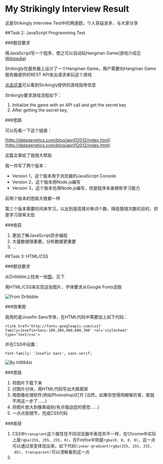 My Strikingly Interview Result
==============================

这是Strikingly Interview Test中的两道题，个人获益良多，与大家分享

##Task 2: JavaScript Programming Test

###题目要求

用JavaScript写一个程序，使之可以自动玩Hangman Game(游戏介绍见[Wikipedia](https://www.google.com/url?sa=t&rct=j&q=&esrc=s&source=web&cd=1&cad=rja&uact=8&ved=0CCoQFjAA&url=%68%74%74%70%3a%2f%2f%65%6e%2e%77%69%6b%69%70%65%64%69%61%2e%6f%72%67%2f%77%69%6b%69%2f%48%61%6e%67%6d%61%6e%5f%28%67%61%6d%65%29&ei=_LFxU4T3BMP88QWNrIKgAg&usg=AFQjCNENObp8BVLOXL9i7bQkgzI_d9kojw&sig2=hqJ3A7rKUS_PFMVOkECWbg&bvm=bv.66330100,d.dGc))

Strikingly在服务器上设计了一个Hangman Game，用户需要向Hangman Game服务器提供的REST API发出请求来玩这个游戏

[点击这里](https://github.com/joycehan/strikingly-interview-test-instructions)可以看到Strikingly提供的游戏指导信息

Strikingly要求游戏流程如下：

1. Initialize the game with an API call and get the secret key
2. After getting the secret key, 

###思路

可以先看一下这个链接：

[http://datagenetics.com/blog/april12012/index.html](http://datagenetics.com/blog/april12012/index.html)

这篇文章给了我很大帮助

我一共写了两个版本：

* Version 1，这个版本用于浏览器的JavaScript Console
* Version 2，这个版本用Node.js编写
* Version 3，这个版本也用Node.js编写，但是程序本身拥有学习能力

前两个版本的思路大致都一样

第三个版本需要时间来学习，以达到提高猜对单词个数、降低猜错次数的目的，但是学习效率太低

###收获

1. 更加了解JavaScript异步编程
2. 大量数据很重要，分析数据更重要
3. ...

##Task 3: HTML/CSS

###题目要求

从Dribbble上找来一张[图](http://dribbble.s3.amazonaws.com/users/329582/screenshots/1180492/slide-59.jpg)，见下

用HTML/CSS来实现这张图片，字体要求从Google Fonts选取

![From Dribbble](http://dribbble.s3.amazonaws.com/users/329582/screenshots/1180492/slide-59.jpg "Task 3")

###效果图

我用的是Josefin Sans字体，在HTML代码中需要加上如下代码：

`<link href='http://fonts.googleapis.com/css?family=Josefin+Sans:100,300,400,600,700' rel='stylesheet' type='text/css'>`

并在CSS中设置：

`font-family: 'Josefin Sans', sans-serif;`

![By h1994st](https://raw.githubusercontent.com/h1994st/My-Strikingly-Interview-Result/master/TASK3/result.png)

###思路

1. 将图片下载下来
2. 对图片分块，用HTML代码写出大致框架
3. 用图像处理软件(例如Photoshop)打开 (当然，如果你觉得肉眼够厉害，那就不用这一步了......)
4. 将图片放大到像素级别(有点强迫症的感觉......)
5. 一点点抠细节，完成CSS代码

###收获

1. CSS中`transprant`这个属性在不同浏览器中表现并不一样，在Chrome中实际上是`rgba(255, 255, 255, 0)`，在Firefox中则是`rgba(0, 0, 0, 0)`，这一点可以通过渐变体现出来，如下代码`linear-gradient(rgba(255, 255, 255, .85), transparent)`可以清晰看到这一点
2. 



